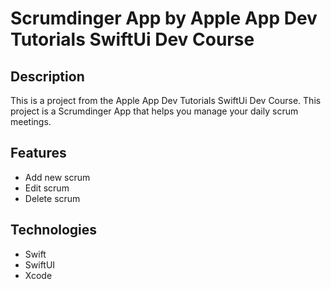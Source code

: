 # Scrumdinger App by Apple App Dev Tutorials SwiftUi Dev Course

## Description
This is a project from the Apple App Dev Tutorials SwiftUi Dev Course. This project is a Scrumdinger App that helps you manage your daily scrum meetings.

## Features
- Add new scrum
- Edit scrum
- Delete scrum

## Technologies
- Swift
- SwiftUI
- Xcode
